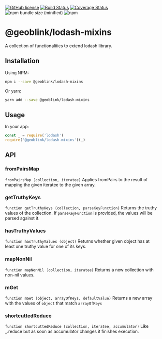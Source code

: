 [![GitHub license](https://img.shields.io/github/license/geoblink/lodash-mixins.svg)](https://github.com/geoblink/lodash-mixins/blob/master/LICENSE)
[![Build Status](https://travis-ci.org/geoblink/lodash-mixins.svg?branch=master)](https://travis-ci.org/geoblink/lodash-mixins)
[![Coverage Status](https://coveralls.io/repos/github/geoblink/lodash-mixins/badge.svg)](https://coveralls.io/github/geoblink/lodash-mixins)
![npm bundle size (minified)](https://img.shields.io/bundlephobia/min/@geoblink/lodash-mixins.svg)
![npm](https://img.shields.io/npm/v/@geoblink/lodash-mixins.svg)



# @geoblink/lodash-mixins

A collection of functionalities to extend lodash library.

## Installation

Using NPM:

```bash
npm i --save @geoblink/lodash-mixins
```

Or yarn:

```bash
yarn add --save @geoblink/lodash-mixins
```

## Usage

In your app:

```javascript
const _ = require('lodash')
require('@geoblink/lodash-mixins')(_)
```

## API

### fromPairsMap

`fromPairsMap (collection, iteratee)` Applies fromPairs to the result of mapping the given iteratee to the given array.

### getTruthyKeys

`function getTruthyKeys (collection, parseKeyFunction)` Returns the truthy values of the collection. If `parseKeyFunction` is provided, the values will be parsed against it.

### hasTruthyValues

`function hasTruthyValues (object)` Returns whether given object has at least one truthy value for one of its keys.

### mapNonNil

`function mapNonNil (collection, iteratee)` Returns a new collection with non-nil values.

### mGet

`function mGet (object, arrayOfKeys, defaultValue)` Returns a new array with the values of `object` that match `arrayOfKeys`

### shortcuttedReduce

`function shortcuttedReduce (collection, iteratee, accumulator)` Like _.reduce but as soon as accumulator changes it finishes execution.
